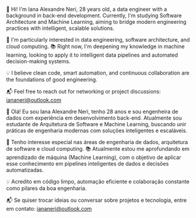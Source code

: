 👋 Hi! I'm Iana Alexandre Neri, 28 years old, a data engineer with a background in back-end development.
Currently, I'm studying Software Architecture and Machine Learning, aiming to bridge modern engineering practices with intelligent, scalable solutions.

🚀 I'm particularly interested in data engineering, software architecture, and cloud computing.
📚 Right now, I'm deepening my knowledge in machine learning, looking to apply it to intelligent data pipelines and automated decision-making systems.

💡 I believe clean code, smart automation, and continuous collaboration are the foundations of good engineering.

📬 Feel free to reach out for networking or project discussions: iananeri@outlook.com


👋 Olá! Eu sou Iana Alexandre Neri, tenho 28 anos e sou engenheira de dados com experiência em desenvolvimento back-end.
Atualmente sou estudante de Arquitetura de Software e Machine Learning, buscando unir práticas de engenharia modernas com soluções inteligentes e escaláveis.

🚀 Tenho interesse especial nas áreas de engenharia de dados, arquitetura de software e cloud computing.
📚 Atualmente estou me aprofundando em aprendizado de máquina (Machine Learning), com o objetivo de aplicar esse conhecimento em pipelines inteligentes de dados e decisões automatizadas.

💡 Acredito em código limpo, automação eficiente e colaboração constante como pilares da boa engenharia.

📬 Se quiser trocar ideias ou conversar sobre projetos e tecnologia, entre em contato: iananeri@outlook.com

